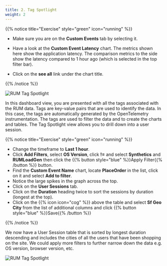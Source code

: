 ```yaml
---
title: 2. Tag Spotlight
weight: 2
---
```


{{% notice title="Exercise" style="green" icon="running" %}}

* Make sure you are on the **Custom Events** tab by selecting it.
* Have a look at the **Custom Event Latency** chart. The metrics shown here show the application latency. The comparison metrics to the side show the latency compared to 1 hour ago (which is selected in the top filter bar).  

* Click on the **see all** link under the chart title.

{{% /notice %}}

![RUM Tag Spotlight](../images/rum-tag-spotlight.png)

In this dashboard view, you are presented with all the tags associated with the RUM data. Tags are key-value pairs that are used to identify the data. In this case, the tags are automatically generated by the OpenTelemetry instrumentation. The tags are used to filter the data and to create the charts and tables. The Tag Spotlight view allows you to drill down into a user session.

{{% notice title="Exercise" style="green" icon="running" %}}

* Change the timeframe to **Last 1 hour**.
* Click **Add Filters**, select **OS Version**, click **!=** and select **Synthetics** and **RUMLoadGen** then click the {{% button style="blue" %}}Apply Filter{{% /button %}} button.
* Find the **Custom Event Name** chart, locate **PlaceOrder** in the list, click on it and select **Add to filter**.
* Notice the large spikes in the graph across the top.
* Click on the **User Sessions** tab.
* Click on the **Duration** heading twice to sort the sessions by duration (longest at the top).
* Click on the {{% icon icon="cog" %}} above the table and select **Sf Geo City** from the list of additional columns and click {{% button style="blue" %}}Save{{% /button %}}

{{% /notice %}}

We now have a User Session table that is sorted by longest duration descending and includes the cities of all the users that have been shopping on the site. We could apply more filters to further narrow down the data e.g. OS version, browser version, etc.

![RUM Tag Spotlight](../images/rum-user-sessions.png)
